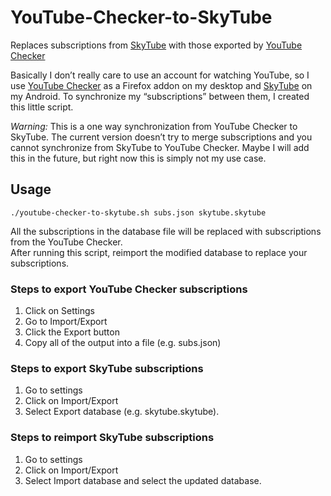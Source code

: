 # YouTube-Checker-to-SkyTube
Replaces subscriptions from [SkyTube](https://skytube-app.com/) with those exported by [YouTube Checker](https://github.com/XrXr/YoutubeSubscriptionChecker)

Basically I don’t really care to use an account for watching YouTube, so I use [YouTube Checker](https://github.com/XrXr/YoutubeSubscriptionChecker) as a Firefox addon on my desktop and [SkyTube](https://skytube-app.com/) on my Android.  To synchronize my “subscriptions” between them, I created this little script.

*Warning:* This is a one way synchronization from YouTube Checker to SkyTube.  The current version doesn’t try to merge subscriptions and you cannot synchronize from SkyTube to YouTube Checker.  Maybe I will add this in the future, but right now this is simply not my use case.

## Usage
`./youtube-checker-to-skytube.sh subs.json skytube.skytube`

All the subscriptions in the database file will be replaced with subscriptions from the YouTube Checker.  
After running this script, reimport the modified database to replace your subscriptions.  

### Steps to export YouTube Checker subscriptions
1. Click on Settings  
2. Go to Import/Export  
3. Click the Export button  
4. Copy all of the output into a file (e.g. subs.json)

### Steps to export SkyTube subscriptions
1. Go to settings  
2. Click on Import/Export  
3. Select Export database (e.g. skytube.skytube).

### Steps to reimport SkyTube subscriptions
1. Go to settings  
2. Click on Import/Export  
3. Select Import database and select the updated database.
